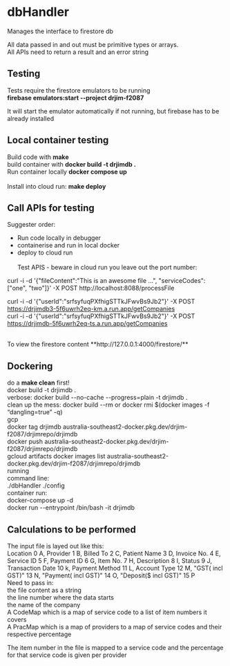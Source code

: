 # dbHandler
Manages the interface to firestore db <br>

All data passed in and out must be primitive types or arrays. <br>
All APIs need to return a result and an error string <br>

## Testing
Tests require the firestore emulators to be running<br>
**firebase emulators:start --project drjim-f2087** <br>

It will start the emulator automatically if not running, but firebase has to be already installed <br>

## Local container testing

Build code with **make** <br>
build container with **docker build -t drjimdb .** <br>
Run container locally **docker compose up** <br><br>
Install into cloud run: **make deploy**

## Call APIs for testing
Suggester order: 
* Run code locally in debugger
* containerise and run in local docker
* deploy to cloud run
<br><br>
Test APIS - beware in cloud run you leave out the port number: <br>

curl -i -d '{"fileContent":"This is an awesome file ...", "serviceCodes":["one", "two"]}' -X POST http://localhost:8088/processFile <br>

curl -i -d '{"userId":"srfsyfuqPXfhigSTTkJFwvBs9Jb2"}' -X POST https://drjimdb3-5f6uwrh2eq-km.a.run.app/getCompanies <br>
curl -i -d '{"userId":"srfsyfuqPXfhigSTTkJFwvBs9Jb2"}' -X POST https://drjimdb-5f6uwrh2eq-ts.a.run.app/getCompanies<br>

<br>
To view the firestore content **http://127.0.0.1:4000/firestore/**<br>

## Dockering
do a **make clean** first! <br>
docker build -t drjimdb . <br>
verbose: docker build --no-cache --progress=plain -t drjimdb . <br>
clean up the mess: docker build --rm or docker rmi $(docker images -f “dangling=true” -q) <br>
gcp<br>
docker tag drjimdb australia-southeast2-docker.pkg.dev/drjim-f2087/drjimrepo/drjimdb <br>
docker push australia-southeast2-docker.pkg.dev/drjim-f2087/drjimrepo/drjimdb <br>
gcloud artifacts docker images list  australia-southeast2-docker.pkg.dev/drjim-f2087/drjimrepo/drjimdb <br>
running<br>
command line: <br>
./dbHandler ./config <br>
container run: <br>
docker-compose up -d<br>
docker run --entrypoint /bin/bash -it drjimdb <br>

## Calculations to be performed
The input file is layed out like this:<br>
Location 0 A, Provider 1 B, Billed To 2 C, Patient Name 3 D, Invoice No. 4 E, Service ID 5 F, Payment ID 6 G, Item No. 7 H, Description 8 I, Status 9 J, Transaction Date 10 k, Payment Method 11 L, Account Type 12 M, "GST( incl GST)" 13 N, "Payment( incl GST)" 14 O, "Deposit($ incl GST)" 15 P<br>
Need to pass in: <br>
the file content as a string<br>
the line number where the data starts<br>
the name of the company <br>
A CodeMap which is a map of service code to a list of item numbers it covers<br>
A PracMap which is a map of providers to a map of service codes and their respective percentage<br>

The item number in the file is mapped to a service code and the percentage for that service code is given per provider<br>

